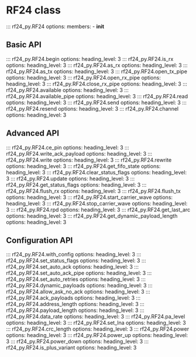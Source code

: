 # RF24 class

<!-- markdownlint-disable MD041 MD025 -->

::: rf24_py.RF24
    options:
        members:
            - __init__

## Basic API

::: rf24_py.RF24.begin
    options:
        heading_level: 3
::: rf24_py.RF24.is_rx
    options:
        heading_level: 3
::: rf24_py.RF24.as_rx
    options:
        heading_level: 3
::: rf24_py.RF24.as_tx
    options:
        heading_level: 3
::: rf24_py.RF24.open_tx_pipe
    options:
        heading_level: 3
::: rf24_py.RF24.open_rx_pipe
    options:
        heading_level: 3
::: rf24_py.RF24.close_rx_pipe
    options:
        heading_level: 3
::: rf24_py.RF24.available
    options:
        heading_level: 3
::: rf24_py.RF24.available_pipe
    options:
        heading_level: 3
::: rf24_py.RF24.read
    options:
        heading_level: 3
::: rf24_py.RF24.send
    options:
        heading_level: 3
::: rf24_py.RF24.resend
    options:
        heading_level: 3
::: rf24_py.RF24.channel
    options:
        heading_level: 3

## Advanced API

::: rf24_py.RF24.ce_pin
    options:
        heading_level: 3
::: rf24_py.RF24.write_ack_payload
    options:
        heading_level: 3
::: rf24_py.RF24.write
    options:
        heading_level: 3
::: rf24_py.RF24.rewrite
    options:
        heading_level: 3
::: rf24_py.RF24.get_fifo_state
    options:
        heading_level: 3
::: rf24_py.RF24.clear_status_flags
    options:
        heading_level: 3
::: rf24_py.RF24.update
    options:
        heading_level: 3
::: rf24_py.RF24.get_status_flags
    options:
        heading_level: 3
::: rf24_py.RF24.flush_rx
    options:
        heading_level: 3
::: rf24_py.RF24.flush_tx
    options:
        heading_level: 3
::: rf24_py.RF24.start_carrier_wave
    options:
        heading_level: 3
::: rf24_py.RF24.stop_carrier_wave
    options:
        heading_level: 3
::: rf24_py.RF24.rpd
    options:
        heading_level: 3
::: rf24_py.RF24.get_last_arc
    options:
        heading_level: 3
::: rf24_py.RF24.get_dynamic_payload_length
    options:
        heading_level: 3

## Configuration API

::: rf24_py.RF24.with_config
    options:
        heading_level: 3
::: rf24_py.RF24.set_status_flags
    options:
        heading_level: 3
::: rf24_py.RF24.set_auto_ack
    options:
        heading_level: 3
::: rf24_py.RF24.set_auto_ack_pipe
    options:
        heading_level: 3
::: rf24_py.RF24.set_auto_retries
    options:
        heading_level: 3
::: rf24_py.RF24.dynamic_payloads
    options:
        heading_level: 3
::: rf24_py.RF24.allow_ask_no_ack
    options:
        heading_level: 3
::: rf24_py.RF24.ack_payloads
    options:
        heading_level: 3
::: rf24_py.RF24.address_length
    options:
        heading_level: 3
::: rf24_py.RF24.payload_length
    options:
        heading_level: 3
::: rf24_py.RF24.data_rate
    options:
        heading_level: 3
::: rf24_py.RF24.pa_level
    options:
        heading_level: 3
::: rf24_py.RF24.set_lna
    options:
        heading_level: 3
::: rf24_py.RF24.crc_length
    options:
        heading_level: 3
::: rf24_py.RF24.power
    options:
        heading_level: 3
::: rf24_py.RF24.power_up
    options:
        heading_level: 3
::: rf24_py.RF24.power_down
    options:
        heading_level: 3
::: rf24_py.RF24.is_plus_variant
    options:
        heading_level: 3
